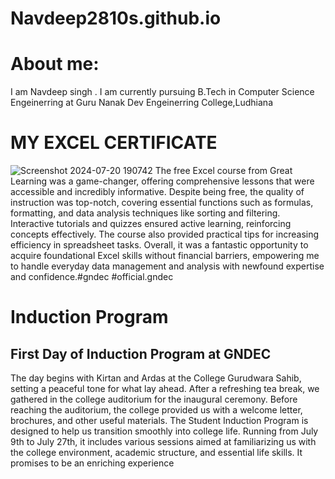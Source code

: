 # Navdeep2810s.github.io
# About me:
I am Navdeep singh . I am currently pursuing B.Tech in Computer Science Engeinerring at Guru Nanak Dev Engeinerring College,Ludhiana 
# MY EXCEL CERTIFICATE
![Screenshot 2024-07-20 190742](https://github.com/user-attachments/assets/aee5d19d-ee0e-42f7-80a2-9f8cb23e968e)
The free Excel course from Great Learning was a game-changer, offering comprehensive lessons that were accessible and incredibly informative. Despite being free, the quality of instruction was top-notch, covering essential functions such as formulas, formatting, and data analysis techniques like sorting and filtering. Interactive tutorials and quizzes ensured active learning, reinforcing concepts effectively. The course also provided practical tips for increasing efficiency in spreadsheet tasks. Overall, it was a fantastic opportunity to acquire foundational Excel skills without financial barriers, empowering me to handle everyday data management and analysis with newfound expertise and confidence.#gndec #official.gndec
# Induction Program
## First Day of Induction Program at GNDEC
The day begins with  Kirtan and Ardas at the College Gurudwara Sahib, setting a peaceful tone for what lay ahead. After a refreshing tea break, we gathered in the college auditorium for the inaugural ceremony. Before reaching the auditorium, the college provided us with a welcome letter, brochures, and other useful materials.
The Student Induction Program is designed to help us transition smoothly into college life. Running from July 9th to July 27th, it includes various sessions aimed at familiarizing us with the college environment, academic structure, and essential life skills. It promises to be an enriching experience

